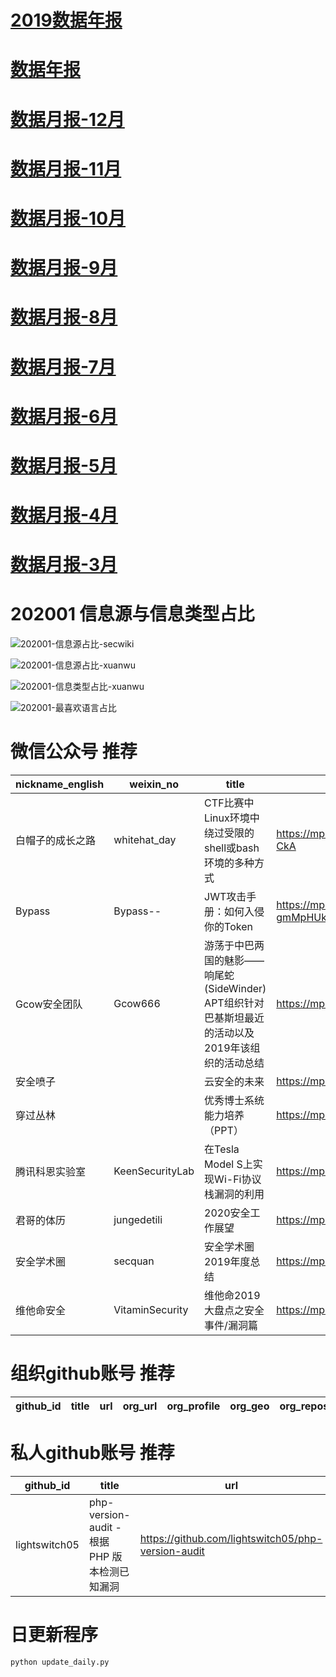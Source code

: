 # [2019数据年报](README_YEAR_2019.md)
# [数据年报](README_YEAR.md)
# [数据月报-12月](README_12.md)
# [数据月报-11月](README_11.md)
# [数据月报-10月](README_10.md)
# [数据月报-9月](README_9.md)
# [数据月报-8月](README_8.md)
# [数据月报-7月](README_7.md)
# [数据月报-6月](README_6.md)
# [数据月报-5月](README_5.md)
# [数据月报-4月](README_4.md)
# [数据月报-3月](README_3.md)
# 202001 信息源与信息类型占比
![202001-信息源占比-secwiki](data/img/domain/202001-信息源占比-secwiki.png)

![202001-信息源占比-xuanwu](data/img/domain/202001-信息源占比-xuanwu.png)



![202001-信息类型占比-xuanwu](data/img/tag/202001-信息类型占比-xuanwu.png)

![202001-最喜欢语言占比](data/img/language/202001-最喜欢语言占比.png)

# 微信公众号 推荐
| nickname_english | weixin_no | title | url| 
| --- | --- | --- | ---| 
| 白帽子的成长之路 | whitehat_day | CTF比赛中Linux环境中绕过受限的shell或bash环境的多种方式 | https://mp.weixin.qq.com/s/O7n93QpLwuCCQySpZe-CkA | 2| 
| Bypass | Bypass-- | JWT攻击手册：如何入侵你的Token | https://mp.weixin.qq.com/s/BH-gmMpHUkMvBcSBgJWnwA | 4| 
| Gcow安全团队 | Gcow666 | 游荡于中巴两国的魅影——响尾蛇(SideWinder) APT组织针对巴基斯坦最近的活动以及2019年该组织的活动总结 | https://mp.weixin.qq.com/s/CZrdslzEs4iwlaTzJH7Ubg | 1| 
| 安全喷子 |  | 云安全的未来 | https://mp.weixin.qq.com/s/MfjRfJ04fnRY8gI5s6BA8g | 1| 
| 穿过丛林 |  | 优秀博士系统能力培养（PPT） | https://mp.weixin.qq.com/s/9zKM6hQZOYRjr5IeawgsKA | 1| 
| 腾讯科恩实验室 | KeenSecurityLab | 在Tesla Model S上实现Wi-Fi协议栈漏洞的利用 | https://mp.weixin.qq.com/s/rULdN3wVKyR3GlGBhunpoQ | 1| 
| 君哥的体历 | jungedetili | 2020安全工作展望 | https://mp.weixin.qq.com/s/mihqZ0BJAgee1bEm1ZJAQw | 1| 
| 安全学术圈 | secquan | 安全学术圈2019年度总结 | https://mp.weixin.qq.com/s/VrrQCLOfthxNTFhEqdT3xA | 1| 
| 维他命安全 | VitaminSecurity | 维他命2019大盘点之安全事件/漏洞篇 | https://mp.weixin.qq.com/s/AsVZawBtipQzSdgJHt7eiw | 1| 


# 组织github账号 推荐
| github_id | title | url | org_url | org_profile | org_geo | org_repositories | org_people | org_projects | repo_lang | repo_star | repo_forks| 
| --- | --- | --- | --- | --- | --- | --- | --- | --- | --- | --- | ---| 


# 私人github账号 推荐
| github_id | title | url | p_url | p_profile | p_loc | p_company | p_repositories | p_projects | p_stars | p_followers | p_following | repo_lang | repo_star | repo_forks | 
| --- | --- | --- | --- | --- | --- | --- | --- | --- | --- | --- | --- | --- | --- | ---| 
| lightswitch05 | php-version-audit - 根据 PHP 版本检测已知漏洞 | https://github.com/lightswitch05/php-version-audit | None |  | None | None | 42 | 0 | 32 | 47 | 22 | Python,PHP | 82 | 13 | 1| 



# 日更新程序
`python update_daily.py`